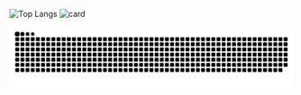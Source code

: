 <p align="left"> 
  <img alt="Top Langs" height="150px" src="https://github-readme-stats.vercel.app/api/top-langs/?username=nlaocs&layout=compact&show_icons=true&theme=dark&hide_border=true" />
  <img alt="card" height="150px" src="https://github-profile-summary-cards.vercel.app/api/cards/profile-details?username=nlaocs&theme=dark">
</p>
<p>
  <img src="https://raw.githubusercontent.com/nlaocs/nlaocs/output/github-contribution-grid-snake-dark.svg" alt="snakeanime">
</p>

